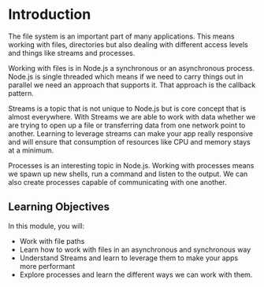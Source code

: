 # Introduction

The file system is an important part of many applications. This means working with files, directories but also dealing with different access levels and things like streams and processes.

Working with files is in Node.js a synchronous or an asynchronous process. Node.js is single threaded which means if we need to carry things out in parallel we need an approach that supports it. That approach is the callback pattern.

Streams is a topic that is not unique to Node.js but is core concept that is almost everywhere. With Streams we are able to work with data whether we are trying to open up a file or transferring data from one network point to another. Learning to leverage streams can make your app really responsive and will ensure that consumption of resources like CPU and memory stays at a minimum.

Processes is an interesting topic in Node.js. Working with processes means we spawn up new shells, run a command and listen to the output. We can also create processes capable of communicating with one another.

## Learning Objectives

In this module, you will:

- Work with file paths
- Learn how to work with files in an asynchronous and synchronous way
- Understand Streams and learn to leverage them to make your apps more performant
- Explore processes and learn the different ways we can work with them.
